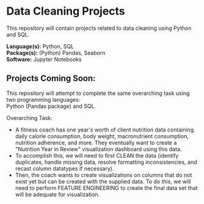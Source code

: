 Data Cleaning Projects
======================

This repository will contain projects related to data cleaning using Python and SQL.

**Language(s):** Python, SQL  
**Package(s):** (Python) Pandas, Seaborn  
**Software:** Jupyter Notebooks  

Projects Coming Soon:
---------------------
This repository will attempt to complete the same overarching task using two programming languages:  
Python (Pandas package) and SQL.

Overarching Task: 
* A fitness coach has one year's worth of client nutrition data containing daily calorie consumption, body weight, macronutrient consumption, nutrition adherence, and more. They eventually want to create a "Nutrition Year in Review" visualization dashboard using this data.
* To accomplish this, we will need to first CLEAN the data (identify duplicates, handle missing data, resolve formatting inconsistencies, and recast column datatypes if necessary).
* Then, the coach wants to create visualizations on columns that do not exist yet but can be created with the supplied data. To do this, we will need to perform FEATURE ENGINEERING to create the final data set that will be adequate for visualization.
